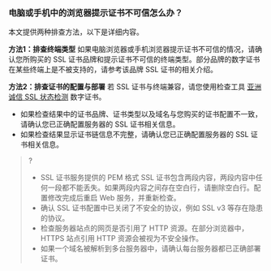 ### 电脑或手机中的浏览器提示证书不可信怎么办？
本文提供两种排查方法，以下是详细内容。

**方法1：排查终端类型**
如果电脑浏览器或手机浏览器提示证书不可信的情况，请确认您所购买的 SSL 证书品牌和提示证书不可信的终端类型。部分品牌的数字证书在某些终端上是不被支持的，请参考该品牌 SSL 证书的相关介绍。

**方法2：排查证书的配置与部署**
若 SSL 证书与终端兼容，请您使用检查工具 [亚洲诚信 SSL 状态检测](https://myssl.com/ssl.html) 数字证书。
- 如果检查结果中的证书品牌、证书类型以及域名与您购买的证书配置不一致，请确认您已正确配置服务器的 SSL 证书相关信息。
- 如果检查结果显示证书链信息不完整，请确认您已正确配置服务器的 SSL 证书相关信息。

>?
>- SSL 证书服务提供的 PEM 格式 SSL 证书包含两段内容，两段内容中任何一段都不能丢失。如果两段内容之间存在空白行，请删除空白行。配置修改完成后重启 Web 服务，并重新检查。
> - 确认 SSL 证书配置中已关闭了不安全的协议，例如 SSL v3 等存在隐患的协议。
> - 检查服务器站点的网页是否引用了 HTTP 资源。在部分浏览器中，HTTPS 站点引用 HTTP 资源会被视为不安全操作。
> - 如果一个域名被解析到多台服务器中，请确认每台服务器都已正确部署证书。
